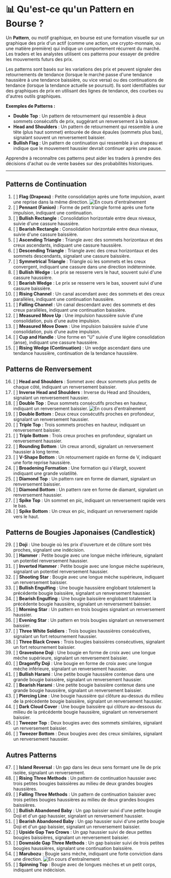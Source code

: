 # 📊 Qu'est-ce qu'un Pattern en Bourse ?

Un **Pattern**, ou motif graphique, en bourse est une formation visuelle sur un graphique des prix d'un actif (comme une action, une crypto-monnaie, ou une matière première) qui indique un comportement récurrent du marché. Les traders et les analystes utilisent ces patterns pour essayer de prédire les mouvements futurs des prix.

Les patterns sont basés sur les variations des prix et peuvent signaler des retournements de tendance (lorsque le marché passe d'une tendance haussière à une tendance baissière, ou vice versa) ou des continuations de tendance (lorsque la tendance actuelle se poursuit). Ils sont identifiables sur des graphiques de prix en utilisant des lignes de tendance, des courbes ou d'autres outils graphiques.

**Exemples de Patterns :**
- **Double Top** : Un pattern de retournement qui ressemble à deux sommets consécutifs de prix, suggérant un renversement à la baisse.
- **Head and Shoulders** : Un pattern de retournement qui ressemble à une tête (plus haut sommet) entourée de deux épaules (sommets plus bas), signalant souvent un renversement baissier.
- **Bullish Flag** : Un pattern de continuation qui ressemble à un drapeau et indique que le mouvement haussier devrait continuer après une pause.

Apprendre à reconnaître ces patterns peut aider les traders à prendre des décisions d'achat ou de vente basées sur des probabilités historiques.

---

## Patterns de Continuation
1. [ ] **Flag (Drapeau)** : Petite consolidation après une forte impulsion, avant une reprise dans la même direction. ![En cours d'entraînement](https://img.shields.io/badge/état-En%20cours%20d'entraînement-orange)
2. [ ] **Pennant (Fanion)** : Forme de petit triangle formé après une forte impulsion, indiquant une continuation.
3. [ ] **Bullish Rectangle** : Consolidation horizontale entre deux niveaux, suivie d'une cassure haussière.
4. [ ] **Bearish Rectangle** : Consolidation horizontale entre deux niveaux, suivie d'une cassure baissière.
5. [ ] **Ascending Triangle** : Triangle avec des sommets horizontaux et des creux ascendants, indiquant une cassure haussière.
6. [ ] **Descending Triangle** : Triangle avec des creux horizontaux et des sommets descendants, signalant une cassure baissière.
7. [ ] **Symmetrical Triangle** : Triangle où les sommets et les creux convergent, indiquant une cassure dans une direction indéterminée.
8. [ ] **Bullish Wedge** : Le prix se resserre vers le haut, souvent suivi d'une cassure haussière.
9. [ ] **Bearish Wedge** : Le prix se resserre vers le bas, souvent suivi d'une cassure baissière.
10. [ ] **Rising Channel** : Un canal ascendant avec des sommets et des creux parallèles, indiquant une continuation haussière.
11. [ ] **Falling Channel** : Un canal descendant avec des sommets et des creux parallèles, indiquant une continuation baissière.
12. [ ] **Measured Move Up** : Une impulsion haussière suivie d'une consolidation, puis d'une autre impulsion.
13. [ ] **Measured Move Down** : Une impulsion baissière suivie d'une consolidation, puis d'une autre impulsion.
14. [ ] **Cup and Handle** : Une forme en "U" suivie d'une légère consolidation (anse), indiquant une cassure haussière.
15. [ ] **Rising Wedge (Continuation)** : Un wedge ascendant dans une tendance haussière, continuation de la tendance haussière.

## Patterns de Renversement
16. [ ] **Head and Shoulders** : Sommet avec deux sommets plus petits de chaque côté, indiquant un renversement baissier.
17. [ ] **Inverse Head and Shoulders** : Inverse du Head and Shoulders, signalant un renversement haussier.
18. [ ] **Double Top** : Deux sommets consécutifs proches en hauteur, indiquant un renversement baissier. ![En cours d'entraînement](https://img.shields.io/badge/état-En%20cours%20d'entraînement-orange)
19. [ ] **Double Bottom** : Deux creux consécutifs proches en profondeur, signalant un renversement haussier.
20. [ ] **Triple Top** : Trois sommets proches en hauteur, indiquant un renversement baissier.
21. [ ] **Triple Bottom** : Trois creux proches en profondeur, signalant un renversement haussier.
22. [ ] **Rounding Bottom** : Un creux arrondi, signalant un renversement haussier à long terme.
23. [ ] **V-Shape Bottom** : Un retournement rapide en forme de V, indiquant une forte reprise haussière.
24. [ ] **Broadening Formation** : Une formation qui s'élargit, souvent indiquant une grande volatilité.
25. [ ] **Diamond Top** : Un pattern rare en forme de diamant, signalant un renversement baissier.
26. [ ] **Diamond Bottom** : Un pattern rare en forme de diamant, signalant un renversement haussier.
27. [ ] **Spike Top** : Un sommet en pic, indiquant un renversement rapide vers le bas.
28. [ ] **Spike Bottom** : Un creux en pic, indiquant un renversement rapide vers le haut.

## Patterns de Bougies Japonaises (Candlestick)
29. [ ] **Doji** : Une bougie où les prix d'ouverture et de clôture sont très proches, signalant une indécision.
30. [ ] **Hammer** : Petite bougie avec une longue mèche inférieure, signalant un potentiel renversement haussier.
31. [ ] **Inverted Hammer** : Petite bougie avec une longue mèche supérieure, signalant un potentiel renversement haussier.
32. [ ] **Shooting Star** : Bougie avec une longue mèche supérieure, indiquant un renversement baissier.
33. [ ] **Bullish Engulfing** : Une bougie haussière englobant totalement la précédente bougie baissière, signalant un renversement haussier.
34. [ ] **Bearish Engulfing** : Une bougie baissière englobant totalement la précédente bougie haussière, signalant un renversement baissier.
35. [ ] **Morning Star** : Un pattern en trois bougies signalant un renversement haussier.
36. [ ] **Evening Star** : Un pattern en trois bougies signalant un renversement baissier.
37. [ ] **Three White Soldiers** : Trois bougies haussières consécutives, signalant un fort retournement haussier.
38. [ ] **Three Black Crows** : Trois bougies baissières consécutives, signalant un fort retournement baissier.
39. [ ] **Gravestone Doji** : Une bougie en forme de croix avec une longue mèche supérieure, signalant un renversement baissier.
40. [ ] **Dragonfly Doji** : Une bougie en forme de croix avec une longue mèche inférieure, signalant un renversement haussier.
41. [ ] **Bullish Harami** : Une petite bougie haussière contenue dans une grande bougie baissière, signalant un renversement haussier.
42. [ ] **Bearish Harami** : Une petite bougie baissière contenue dans une grande bougie haussière, signalant un renversement baissier.
43. [ ] **Piercing Line** : Une bougie haussière qui clôture au-dessus du milieu de la précédente bougie baissière, signalant un renversement haussier.
44. [ ] **Dark Cloud Cover** : Une bougie baissière qui clôture au-dessous du milieu de la précédente bougie haussière, signalant un renversement baissier.
45. [ ] **Tweezer Top** : Deux bougies avec des sommets similaires, signalant un renversement baissier.
46. [ ] **Tweezer Bottom** : Deux bougies avec des creux similaires, signalant un renversement haussier.

## Autres Patterns
47. [ ] **Island Reversal** : Un gap dans les deux sens formant une île de prix isolée, signalant un renversement.
48. [ ] **Rising Three Methods** : Un pattern de continuation haussier avec trois petites bougies baissières au milieu de deux grandes bougies haussières.
49. [ ] **Falling Three Methods** : Un pattern de continuation baissier avec trois petites bougies haussières au milieu de deux grandes bougies baissières.
50. [ ] **Bullish Abandoned Baby** : Un gap baissier suivi d'une petite bougie Doji et d'un gap haussier, signalant un renversement haussier.
51. [ ] **Bearish Abandoned Baby** : Un gap haussier suivi d'une petite bougie Doji et d'un gap baissier, signalant un renversement baissier.
52. [ ] **Upside Gap Two Crows** : Un gap haussier suivi de deux petites bougies baissières, signalant un renversement baissier.
53. [ ] **Downside Gap Three Methods** : Un gap baissier suivi de trois petites bougies haussières, signalant une continuation baissière.
54. [ ] **Marubozu** : Bougie sans mèche, indiquant une forte conviction dans une direction. ![En cours d'entraînement](https://img.shields.io/badge/état-En%20cours%20d'entraînement-orange)
55. [ ] **Spinning Top** : Bougie avec de longues mèches et un petit corps, indiquant une indécision.
